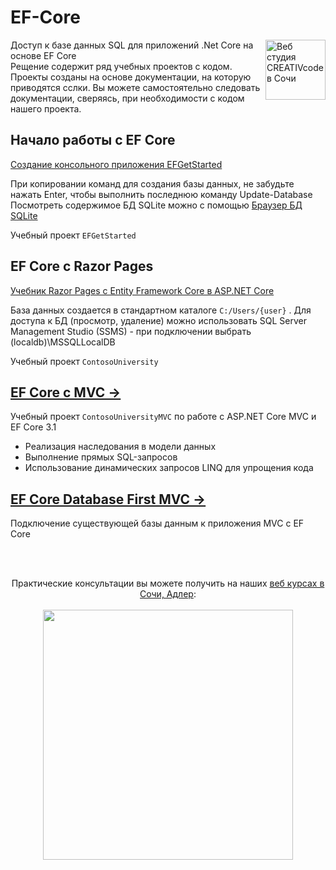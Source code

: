 # EF-Core
[<img align="right" width="96px" title="Веб студия CREATIVcode в Сочи" src="http://creativcode.ru/img/app/logo-page.png" />](http://creativcode.ru/)
Доступ к базе данных SQL для приложений .Net Core на основе EF Core  
Рещение содержит ряд учебных проектов с кодом. Проекты созданы на основе документации, на которую приводятся сслки. Вы можете самостоятельно следовать документации, сверяясь, при необходимости с кодом нашего проекта.

## Начало работы с EF Core
[Создание консольного приложения EFGetStarted](https://docs.microsoft.com/ru-ru/ef/core/get-started/?tabs=visual-studio)

При копировании команд для создания базы данных, не забудьте нажать Enter, чтобы выполнить последнюю команду Update-Database  
Посмотреть содержимое БД SQLite можно с помощью [Браузер БД SQLite](https://sqlitebrowser.org/)

Учебный проект `EFGetStarted`

## EF Core с Razor Pages
[Учебник Razor Pages с Entity Framework Core в ASP.NET Core](https://docs.microsoft.com/ru-ru/aspnet/core/data/ef-rp/intro?view=aspnetcore-3.1&tabs=visual-studio)

База данных создается в стандартном каталоге `C:/Users/{user}` . Для доступа к БД (просмотр, удаление) можно использовать SQL Server Management Studio (SSMS) - при подключении выбрать (localdb)\MSSQLLocalDB

Учебный проект `ContosoUniversity`

## [EF Core с MVC →](doc-EF-Core-MVC.md)
Учебный проект `ContosoUniversityMVC` по работе с ASP.NET Core MVC и EF Core 3.1  
* Реализация наследования в модели данных  
* Выполнение прямых SQL-запросов  
* Использование динамических запросов LINQ для упрощения кода  

## [EF Core Database First MVC →](doc-EF-Core-Scaffold.md)

Подключение существующей базы данным к приложения MVC c EF Core


<br /><br />
<p align="center">
  Практические консультации вы можете получить на наших <a  href="http://creativcode.ru/learn" target="_blank" >веб курсах в Сочи, Адлер</a>:<br /><br />
   <a  href="http://creativcode.ru/learn/webnet" target="_blank" title="Курс веб программирования .Net C#" >
  <img src="http://creativcode.ru/img/learn/net-learn.jpg" width="400" alt="">
   </a>
</p>
